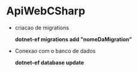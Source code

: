 # ApiWebCSharp

* criacao de migrations </b>


  **dotnet-ef migrations add "nomeDaMigration"**

* Conexao com o banco de dados
 
    **dotnet-ef database update**
